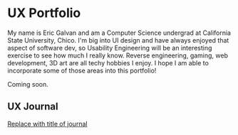 # UX Portfolio

My name is Eric Galvan and am a Computer Science undergrad at California State University, Chico. I'm big into UI design and have always enjoyed that aspect of software dev, so  Usability Engineering will be an interesting exercise to see how much I really know. Reverse engineering, gaming, web development, 3D art are all techy hobbies I enjoy. I hope I am able to incorporate some of those areas into this portfolio!

Coming soon.

## UX Journal

[Replace with title of journal](j01/)
